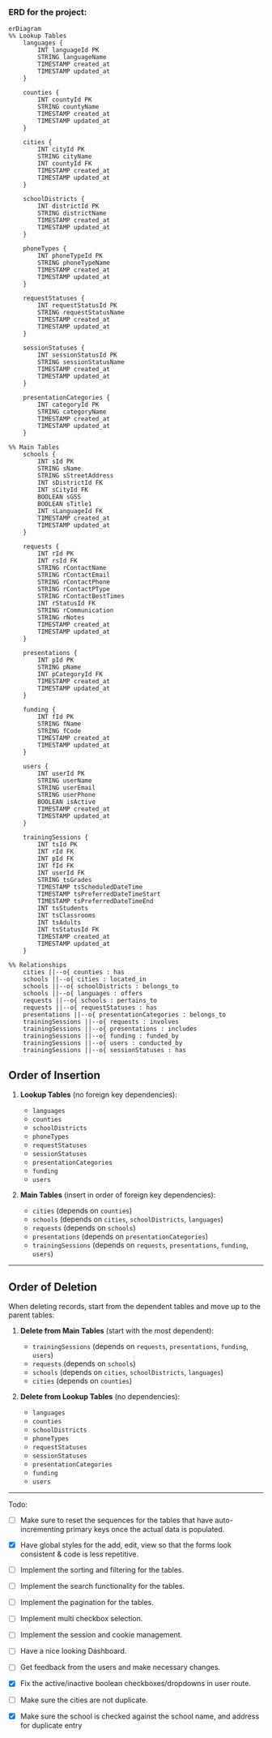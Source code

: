 ### ERD for the project:

```mermaid
erDiagram
%% Lookup Tables
    languages {
        INT languageId PK
        STRING languageName
        TIMESTAMP created_at
        TIMESTAMP updated_at
    }

    counties {
        INT countyId PK
        STRING countyName
        TIMESTAMP created_at
        TIMESTAMP updated_at
    }

    cities {
        INT cityId PK
        STRING cityName
        INT countyId FK
        TIMESTAMP created_at
        TIMESTAMP updated_at
    }

    schoolDistricts {
        INT districtId PK
        STRING districtName
        TIMESTAMP created_at
        TIMESTAMP updated_at
    }

    phoneTypes {
        INT phoneTypeId PK
        STRING phoneTypeName
        TIMESTAMP created_at
        TIMESTAMP updated_at
    }

    requestStatuses {
        INT requestStatusId PK
        STRING requestStatusName
        TIMESTAMP created_at
        TIMESTAMP updated_at
    }

    sessionStatuses {
        INT sessionStatusId PK
        STRING sessionStatusName
        TIMESTAMP created_at
        TIMESTAMP updated_at
    }

    presentationCategories {
        INT categoryId PK
        STRING categoryName
        TIMESTAMP created_at
        TIMESTAMP updated_at
    }

%% Main Tables
    schools {
        INT sId PK
        STRING sName
        STRING sStreetAddress
        INT sDistrictId FK
        INT sCityId FK
        BOOLEAN sGSS
        BOOLEAN sTitle1
        INT sLanguageId FK
        TIMESTAMP created_at
        TIMESTAMP updated_at
    }

    requests {
        INT rId PK
        INT rsId FK
        STRING rContactName
        STRING rContactEmail
        STRING rContactPhone
        STRING rContactPType
        STRING rContactBestTimes
        INT rStatusId FK
        STRING rCommunication
        STRING rNotes
        TIMESTAMP created_at
        TIMESTAMP updated_at
    }

    presentations {
        INT pId PK
        STRING pName
        INT pCategoryId FK
        TIMESTAMP created_at
        TIMESTAMP updated_at
    }

    funding {
        INT fId PK
        STRING fName
        STRING fCode
        TIMESTAMP created_at
        TIMESTAMP updated_at
    }

    users {
        INT userId PK
        STRING userName
        STRING userEmail
        STRING userPhone
        BOOLEAN isActive
        TIMESTAMP created_at
        TIMESTAMP updated_at
    }

    trainingSessions {
        INT tsId PK
        INT rId FK
        INT pId FK
        INT fId FK
        INT userId FK
        STRING tsGrades
        TIMESTAMP tsScheduledDateTime
        TIMESTAMP tsPreferredDateTimeStart
        TIMESTAMP tsPreferredDateTimeEnd
        INT tsStudents
        INT tsClassrooms
        INT tsAdults
        INT tsStatusId FK
        TIMESTAMP created_at
        TIMESTAMP updated_at
    }

%% Relationships
    cities ||--o{ counties : has
    schools ||--o{ cities : located_in
    schools ||--o{ schoolDistricts : belongs_to
    schools ||--o{ languages : offers
    requests ||--o{ schools : pertains_to
    requests ||--o{ requestStatuses : has
    presentations ||--o{ presentationCategories : belongs_to
    trainingSessions ||--o{ requests : involves
    trainingSessions ||--o{ presentations : includes
    trainingSessions ||--o{ funding : funded_by
    trainingSessions ||--o{ users : conducted_by
    trainingSessions ||--o{ sessionStatuses : has
```
## Order of Insertion

1. **Lookup Tables** (no foreign key dependencies):
    - `languages`
    - `counties`
    - `schoolDistricts`
    - `phoneTypes`
    - `requestStatuses`
    - `sessionStatuses`
    - `presentationCategories`
    - `funding`
    - `users`

2. **Main Tables** (insert in order of foreign key dependencies):
    - `cities` (depends on `counties`)
    - `schools` (depends on `cities`, `schoolDistricts`, `languages`)
    - `requests` (depends on `schools`)
    - `presentations` (depends on `presentationCategories`)
    - `trainingSessions` (depends on `requests`, `presentations`, `funding`, `users`)

---

## Order of Deletion

When deleting records, start from the dependent tables and move up to the parent tables:

1. **Delete from Main Tables** (start with the most dependent):
    - `trainingSessions` (depends on `requests`, `presentations`, `funding`, `users`)
    - `requests` (depends on `schools`)
    - `schools` (depends on `cities`, `schoolDistricts`, `languages`)
    - `cities` (depends on `counties`)

2. **Delete from Lookup Tables** (no dependencies):
    - `languages`
    - `counties`
    - `schoolDistricts`
    - `phoneTypes`
    - `requestStatuses`
    - `sessionStatuses`
    - `presentationCategories`
    - `funding`
    - `users`



<hr> 

Todo:
- [ ] Make sure to reset the sequences for the tables that have auto-incrementing primary keys once the actual data is populated.
- [x] Have global styles for the add, edit, view so that the forms look consistent & code is less repetitive.
- [ ] Implement the sorting and filtering for the tables.
- [ ] Implement the search functionality for the tables.
- [ ] Implement the pagination for the tables.
- [ ] Implement multi checkbox selection.
- [ ] Implement the session and cookie management.
- [ ] Have a nice looking Dashboard.
- [ ] Get feedback from the users and make necessary changes.
- [x] Fix the active/inactive boolean checkboxes/dropdowns in user route.
- [ ] Make sure the cities are not duplicate.
- [x] Make sure the school is checked against the school name, and address for duplicate entry

